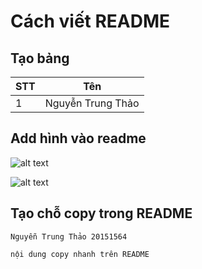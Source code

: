 # Cách viết README 

## Tạo bảng 
|STT        |Tên            |
|-----------|---------------|
|1          |Nguyễn Trung Thảo|

## Add hình vào readme 
![alt text](https://i.pinimg.com/originals/d0/e3/05/d0e30570ca9da96da2911219687acccc.jpg)

![alt text](https://drive.google.com/drive/folders/1YPlk7gTC-iE9T63nmkE-vh74PD9uOo1Y/header.jpg)
## Tạo chỗ copy trong README
```
Nguyễn Trung Thảo 20151564

nội dung copy nhanh trên README 

```